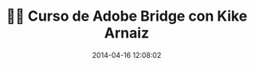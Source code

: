 ---
author_profile: false
title: "👩‍🏫 Curso de Adobe Bridge con Kike Arnaiz"
description: "📸 Curso de Adobe Bridge, el Software de Organización de Fotografías con Kike Arnaiz"
excerpt: "📸 Curso de Adobe Bridge, el Software de Organización de Fotografías con Kike Arnaiz"
header:
  video:
    id: playlist?list=PLyNvsloSbd7P2amIVOuHhKET92umI1znw
    provider: youtube
comments: true
date: 2014-04-16 12:08:02
tags:
- Kike Arnaiz
- Bridge
- Adobe
categories:
- Vídeotutorial Fotografía
sidebar:
- title: "Menú Videoteca"
  nav: vteca
---
